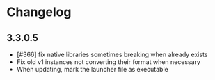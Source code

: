 # Changelog

## 3.3.0.5

- [#366] fix native libraries sometimes breaking when already exists
- Fix old v1 instances not converting their format when necessary
- When updating, mark the launcher file as executable
